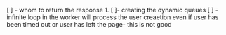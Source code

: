 [ ] - whom to return the response
    1. [ ]-  creating the dynamic queues
[ ] - infinite loop in the worker will process the user creaetion even if user has been timed out or user has left the page- this is not good